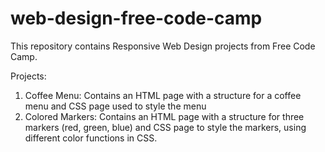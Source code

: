 # web-design-free-code-camp

This repository contains Responsive Web Design projects from Free Code Camp.

Projects:

1. Coffee Menu: Contains an HTML page with a structure for a coffee menu and CSS page used to style the menu
2. Colored Markers: Contains an HTML page with a structure for three markers (red, green, blue) and CSS page to style the markers, using different color functions in CSS.

